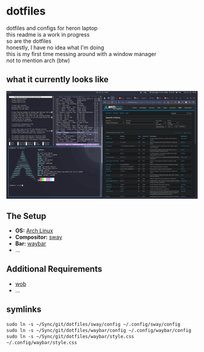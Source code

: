 # dotfiles
dotfiles and configs for heron laptop  
this readme is a work in progress  
so are the dotfiles  
honestly, I have no idea what I'm doing  
this is my first time messing around with a window manager  
not to mention arch (btw)  

## what it currently looks like
![preview](./preview.png)

## The Setup
- **OS:** [Arch Linux](https://archlinux.org/)
- **Compositor:** [sway](https://github.com/swaywm/sway)  
- **Bar:** [waybar](https://github.com/Alexays/Waybar)
- ...

## Additional Requirements
- [wob](https://github.com/francma/wob)  
- ...

## symlinks
```
sudo ln -s ~/Sync/git/dotfiles/sway/config ~/.config/sway/config
sudo ln -s ~/Sync/git/dotfiles/waybar/config ~/.config/waybar/config
sudo ln -s ~/Sync/git/dotfiles/waybar/style.css ~/.config/waybar/style.css
```
